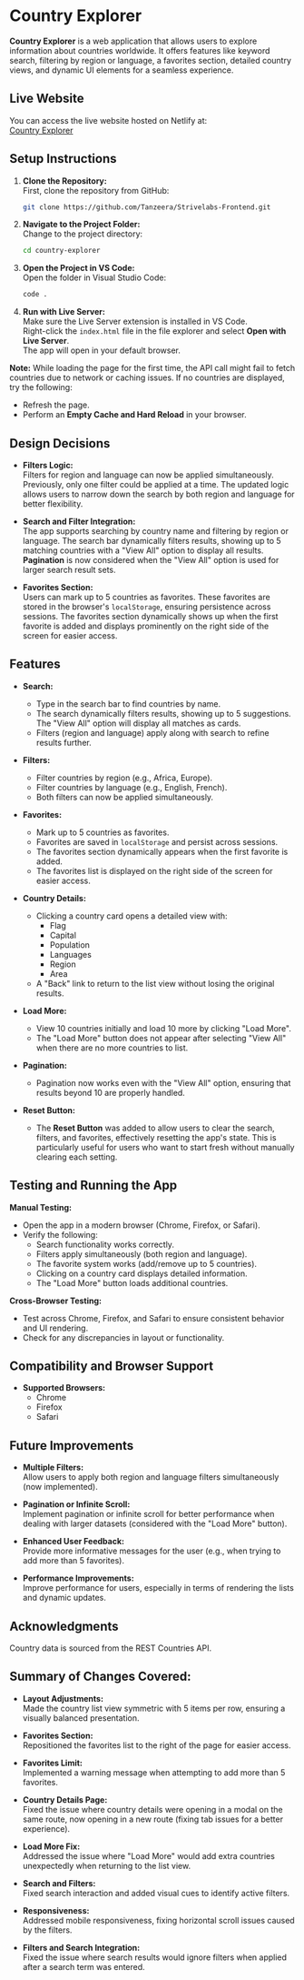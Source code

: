 
# Country Explorer

**Country Explorer** is a web application that allows users to explore information about countries worldwide. It offers features like keyword search, filtering by region or language, a favorites section, detailed country views, and dynamic UI elements for a seamless experience.

## Live Website

You can access the live website hosted on Netlify at:  
[Country Explorer](https://celadon-kheer-9c0b72.netlify.app/)

## Setup Instructions

1. **Clone the Repository:**  
   First, clone the repository from GitHub:

   ```bash
   git clone https://github.com/Tanzeera/Strivelabs-Frontend.git
   ```

2. **Navigate to the Project Folder:**  
   Change to the project directory:

   ```bash
   cd country-explorer
   ```

3. **Open the Project in VS Code:**  
   Open the folder in Visual Studio Code:

   ```bash
   code .
   ```

4. **Run with Live Server:**  
   Make sure the Live Server extension is installed in VS Code.  
   Right-click the `index.html` file in the file explorer and select **Open with Live Server**.  
   The app will open in your default browser.

**Note:** While loading the page for the first time, the API call might fail to fetch countries due to network or caching issues. If no countries are displayed, try the following:

- Refresh the page.
- Perform an **Empty Cache and Hard Reload** in your browser.

## Design Decisions

- **Filters Logic:**  
  Filters for region and language can now be applied simultaneously. Previously, only one filter could be applied at a time. The updated logic allows users to narrow down the search by both region and language for better flexibility.

- **Search and Filter Integration:**  
  The app supports searching by country name and filtering by region or language. The search bar dynamically filters results, showing up to 5 matching countries with a "View All" option to display all results. **Pagination** is now considered when the "View All" option is used for larger search result sets.

- **Favorites Section:**  
  Users can mark up to 5 countries as favorites. These favorites are stored in the browser's `localStorage`, ensuring persistence across sessions. The favorites section dynamically shows up when the first favorite is added and displays prominently on the right side of the screen for easier access.

## Features

- **Search:**
  - Type in the search bar to find countries by name.
  - The search dynamically filters results, showing up to 5 suggestions. The "View All" option will display all matches as cards.
  - Filters (region and language) apply along with search to refine results further.

- **Filters:**
  - Filter countries by region (e.g., Africa, Europe).
  - Filter countries by language (e.g., English, French).
  - Both filters can now be applied simultaneously.

- **Favorites:**
  - Mark up to 5 countries as favorites.
  - Favorites are saved in `localStorage` and persist across sessions.
  - The favorites section dynamically appears when the first favorite is added.
  - The favorites list is displayed on the right side of the screen for easier access.

- **Country Details:**
  - Clicking a country card opens a detailed view with:
    - Flag
    - Capital
    - Population
    - Languages
    - Region
    - Area
  - A "Back" link to return to the list view without losing the original results.

- **Load More:**
  - View 10 countries initially and load 10 more by clicking "Load More".
  - The "Load More" button does not appear after selecting "View All" when there are no more countries to list.

- **Pagination:**
  - Pagination now works even with the "View All" option, ensuring that results beyond 10 are properly handled.

- **Reset Button:**
  - The **Reset Button** was added to allow users to clear the search, filters, and favorites, effectively resetting the app's state. This is particularly useful for users who want to start fresh without manually clearing each setting.

## Testing and Running the App

**Manual Testing:**
- Open the app in a modern browser (Chrome, Firefox, or Safari).
- Verify the following:
  - Search functionality works correctly.
  - Filters apply simultaneously (both region and language).
  - The favorite system works (add/remove up to 5 countries).
  - Clicking on a country card displays detailed information.
  - The "Load More" button loads additional countries.

**Cross-Browser Testing:**
- Test across Chrome, Firefox, and Safari to ensure consistent behavior and UI rendering.
- Check for any discrepancies in layout or functionality.

## Compatibility and Browser Support

- **Supported Browsers:**
  - Chrome
  - Firefox
  - Safari

## Future Improvements

- **Multiple Filters:**  
  Allow users to apply both region and language filters simultaneously (now implemented).

- **Pagination or Infinite Scroll:**  
  Implement pagination or infinite scroll for better performance when dealing with larger datasets (considered with the "Load More" button).

- **Enhanced User Feedback:**  
  Provide more informative messages for the user (e.g., when trying to add more than 5 favorites).

- **Performance Improvements:**  
  Improve performance for users, especially in terms of rendering the lists and dynamic updates.

## Acknowledgments

Country data is sourced from the REST Countries API.

## Summary of Changes Covered:

- **Layout Adjustments:**  
  Made the country list view symmetric with 5 items per row, ensuring a visually balanced presentation.

- **Favorites Section:**  
  Repositioned the favorites list to the right of the page for easier access.

- **Favorites Limit:**  
  Implemented a warning message when attempting to add more than 5 favorites.

- **Country Details Page:**  
  Fixed the issue where country details were opening in a modal on the same route, now opening in a new route (fixing tab issues for a better experience).

- **Load More Fix:**  
  Addressed the issue where "Load More" would add extra countries unexpectedly when returning to the list view.

- **Search and Filters:**  
  Fixed search interaction and added visual cues to identify active filters.

- **Responsiveness:**  
  Addressed mobile responsiveness, fixing horizontal scroll issues caused by the filters.

- **Filters and Search Integration:**  
  Fixed the issue where search results would ignore filters when applied after a search term was entered.
